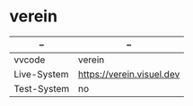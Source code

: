 # verein

| –              | –                          |
| ------         | ------                     |
| vvcode         | verein                     |
| Live-System    | https://verein.visuel.dev  |
| Test-System    | no                         |
